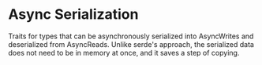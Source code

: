 # Async Serialization

Traits for types that can be asynchronously serialized into AsyncWrites and deserialized from AsyncReads. Unlike serde's approach, the serialized data does not need to be in memory at once, and it saves a step of copying.
